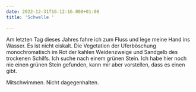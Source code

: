 ```yaml
---
date: 2022-12-31T16:12:16.000+01:00
title: 'Schwelle '

---
```

Am letzten Tag dieses Jahres fahre ich zum Fluss und lege meine Hand ins Wasser. Es ist nicht eiskalt. Die Vegetation der Uferböschung monochromatisch im Rot der kahlen Weidenzweige und Sandgelb des trockenen Schilfs. Ich suche nach einem grünen Stein. Ich habe hier noch nie einen grünen Stein gefunden, kann mir aber vorstellen, dass es einen gibt.

Mitschwimmen. Nicht dagegenhalten.